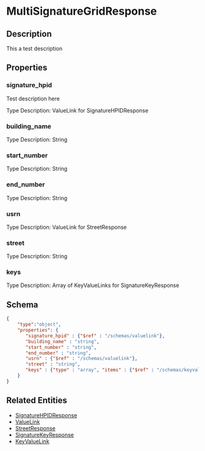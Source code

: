 # MultiSignatureGridResponse
## Description
This a test description
## Properties
### signature_hpid
Test description here

Type Description: ValueLink for SignatureHPIDResponse
### building_name


Type Description: String
### start_number


Type Description: String
### end_number


Type Description: String
### usrn


Type Description: ValueLink for StreetResponse
### street


Type Description: String
### keys


Type Description: Array of KeyValueLinks for SignatureKeyResponse

## Schema
```json
{
    "type":"object",
    "properties": {
       "signature_hpid" : {"$ref" : "/schemas/valuelink"},
       "building_name" : "string",
       "start_number" : "string",
       "end_number" : "string",
       "usrn" : {"$ref" : "/schemas/valuelink"},
       "street" : "string",
       "keys" : {"type" : "array", "items" : {"$ref" : "/schemas/keyvaluelink"}}
    }
}
```

## Related Entities
- [SignatureHPIDResponse](SignatureHPIDResponse.md)
- [ValueLink](ValueLink.md)
- [StreetResponse](StreetResponse.md)
- [SignatureKeyResponse](SignatureKeyResponse.md)
- [KeyValueLink](KeyValueLink.md)

